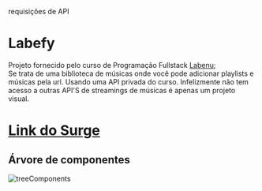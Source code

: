 requisições de API
# Labefy

Projeto fornecido pelo curso de Programação Fullstack [Labenu](https://www.labenu.com.br/);  
Se trata de uma biblioteca de músicas onde você pode adicionar playlists e músicas pela url.
Usando uma API privada do curso. Infelizmente não tem acesso a outras API'S de streamings de músicas
é apenas um projeto visual.

# [Link do Surge](http://aggressive-field.surge.sh/)

## Árvore de componentes
![treeComponents](https://user-images.githubusercontent.com/77870818/231913085-bcade07c-8d85-4538-afe8-0f36513d4382.png)
